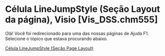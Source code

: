 
# Célula LineJumpStyle (Seção Layout da página), Visio [Vis_DSS.chm555]

Olá! Você foi redirecionado para uma das nossas páginas de Ajuda F1. Selecione o tópico que estava procurando abaixo.

[Célula LineJumpStyle (Seção Page Layout)](http://msdn.microsoft.com/library/89f16674-ee1f-f5f9-9830-7bcc52e3a068%28Office.15%29.aspx)
